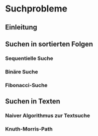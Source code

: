 <!--
author:   Lennart Rosseburg für twillo

email:    support.twillo@tib.eu

repository: https://github.com/TorroRosso46/Suchprobleme

comment:  Eine Selbstlerneinheit mit interaktiven Aufgaben für die gängigsten Suchprobleme in der Informatik. Diese Seite ist lizenziert unter der [Lizenz CC-BY-SA (3.0)](https://creativecommons.org/licenses/by-sa/3.0/legalcode).

language: de

mode:     Textbook

version:  0.0.1

date:     25/03/2022

logo:

link:

import:
-->

# Suchprobleme

## Einleitung

## Suchen in sortierten Folgen

### Sequentielle Suche

### Binäre Suche

### Fibonacci-Suche

## Suchen in Texten

### Naiver Algorithmus zur Textsuche

### Knuth-Morris-Path
